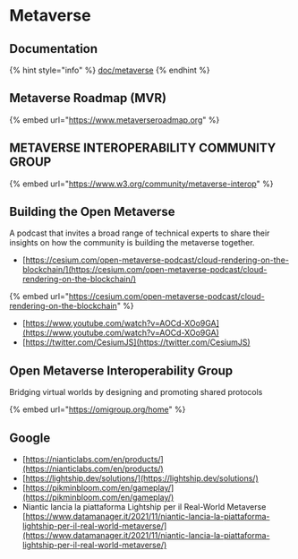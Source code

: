 # Metaverse

## Documentation

{% hint style="info" %}
[doc/metaverse](https://drive.google.com/drive/folders/14WuzFiGPj9uLDRKuwfZuh3k0w2q1evSV?usp=sharing)
{% endhint %}

## Metaverse Roadmap (MVR)

{% embed url="https://www.metaverseroadmap.org" %}

## METAVERSE INTEROPERABILITY COMMUNITY GROUP

{% embed url="https://www.w3.org/community/metaverse-interop" %}

## Building the Open Metaverse

A podcast that invites a broad range of technical experts to share their insights on how the community is building the metaverse together.

* [https://cesium.com/open-metaverse-podcast/cloud-rendering-on-the-blockchain/](https://cesium.com/open-metaverse-podcast/cloud-rendering-on-the-blockchain/)

{% embed url="https://cesium.com/open-metaverse-podcast/cloud-rendering-on-the-blockchain" %}

* [https://www.youtube.com/watch?v=AOCd-XOo9GA](https://www.youtube.com/watch?v=AOCd-XOo9GA)
* [https://twitter.com/CesiumJS](https://twitter.com/CesiumJS)

## Open Metaverse Interoperability Group

Bridging virtual worlds by designing and promoting shared protocols

{% embed url="https://omigroup.org/home" %}

## Google

* [https://nianticlabs.com/en/products/](https://nianticlabs.com/en/products/)
* [https://lightship.dev/solutions/](https://lightship.dev/solutions/)
* [https://pikminbloom.com/en/gameplay/](https://pikminbloom.com/en/gameplay/)
* Niantic lancia la piattaforma Lightship per il Real-World Metaverse [https://www.datamanager.it/2021/11/niantic-lancia-la-piattaforma-lightship-per-il-real-world-metaverse/](https://www.datamanager.it/2021/11/niantic-lancia-la-piattaforma-lightship-per-il-real-world-metaverse/)
